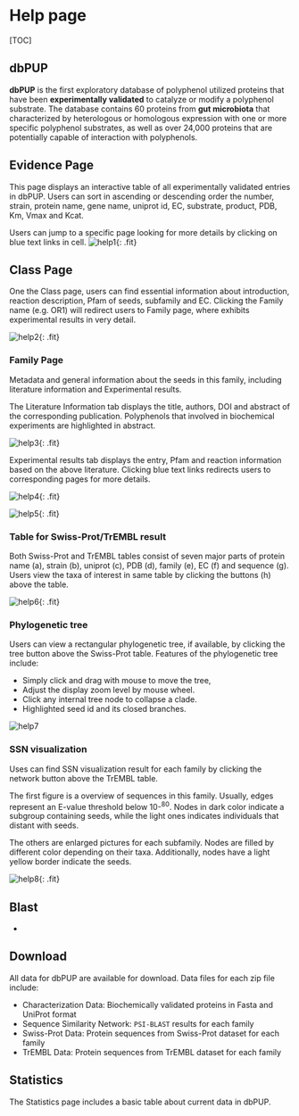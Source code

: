# Help page

[TOC]

## dbPUP

**dbPUP** is the first exploratory database of polyphenol utilized proteins that have been **experimentally validated** to catalyze or modify a polyphenol substrate. The database contains 60 proteins from **gut microbiota** that characterized by heterologous or homologous expression with one or more specific polyphenol substrates, as well as over 24,000 proteins that are potentially capable of interaction with polyphenols.

## Evidence Page

This page displays an interactive table of all experimentally validated entries in dbPUP. Users can sort in ascending or descending order the number, strain, protein name, gene name, uniprot id, EC, substrate, product, PDB, Km, Vmax and Kcat.

Users can jump to a specific page looking for more details by clicking on blue text links in cell.
![help1](../static/images/text_content/figures/help1.png){: .fit}

## Class Page

One the Class page, users can find essential information about introduction, reaction description, Pfam of seeds, subfamily and EC. Clicking the Family name (e.g. OR1) will redirect users to Family page, where exhibits experimental results in very detail.

![help2](../static/images/text_content/figures/help2.png){: .fit}

### Family Page

Metadata and general information about the seeds in this family, including literature information and Experimental results.

The Literature Information tab displays the title, authors, DOI and abstract of the corresponding publication. Polyphenols that involved in biochemical experiments are highlighted in abstract.

![help3](../static/images/text_content/figures/help3.png){: .fit}

Experimental results tab displays the entry, Pfam and reaction information based on the above literature. Clicking blue text links redirects users to corresponding pages for more details.

![help4](../static/images/text_content/figures/help4.png){: .fit}

![help5](../static/images/text_content/figures/help5.png){: .fit}

### Table for Swiss-Prot/TrEMBL result

Both Swiss-Prot and TrEMBL tables consist of seven major parts of protein name (a), strain (b), uniprot (c), PDB (d), family (e), EC (f) and sequence (g). Users view the taxa of interest in same table by clicking the buttons (h) above the table.

![help6](../static/images/text_content/figures/help6.png){: .fit}

### Phylogenetic tree

Users can view a rectangular phylogenetic tree, if available, by clicking the tree button above the Swiss-Prot table. Features of the phylogenetic tree include:

- Simply click and drag with mouse to move the tree, 
- Adjust the display zoom level by mouse wheel.
- Click any internal tree node to collapse a clade.
- Highlighted seed id and its closed branches.

<img alt="help7" src="../static/images/text_content/figures/help7.png" style="display: block; margin-left: auto;margin-right: auto;">

### SSN visualization

Uses can find SSN visualization result for each family by clicking the network button above the TrEMBL table. 

The first figure is a overview of sequences in this family. Usually, edges represent an E-value threshold below 10-<sup>80</sup>. Nodes in dark color indicate a subgroup containing seeds, while the light ones indicates individuals that distant with seeds. 

The others are enlarged pictures for each subfamily. Nodes are filled by different color depending on their taxa. Additionally, nodes have a light yellow border indicate the seeds.

![help8](../static/images/text_content/figures/help8.png){: .fit}

## Blast

-

## Download

All data for dbPUP are available for download. Data files for each zip file include:

- Characterization Data: Biochemically validated proteins in Fasta and UniProt format
- Sequence Similarity Network: `PSI-BLAST` results for each family
- Swiss-Prot Data: Protein sequences from Swiss-Prot dataset for each family
- TrEMBL Data: Protein sequences from TrEMBL dataset for each family

## Statistics

The Statistics page includes a basic table about current data in dbPUP.



